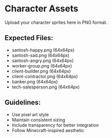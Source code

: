 # Character Assets

Upload your character sprites here in PNG format.

## Expected Files:
- santosh-happy.png (64x64px)
- santosh-sad.png (64x64px)
- santosh-angry.png (64x64px)
- worker-group.png (64x64px)
- client-builder.png (64x64px)
- client-contractor.png (64x64px)
- banker.png (64x64px)
- tech-salesperson.png (64x64px)

## Guidelines:
- Use pixel art style
- Maintain consistent sizing
- Include transparency for better integration
- Follow Minecraft-inspired aesthetic
